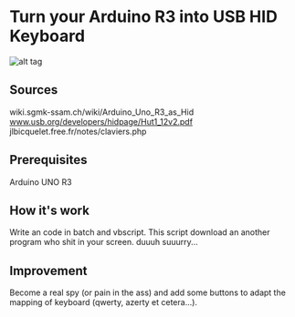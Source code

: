 Turn your Arduino R3 into USB HID Keyboard
======

![alt tag](https://raw.githubusercontent.com/z4p4n/Arduino-R3-USB-HID-Keyboard/master/img/demo.gif)

Sources
------

wiki.sgmk-ssam.ch/wiki/Arduino_Uno_R3_as_Hid
www.usb.org/developers/hidpage/Hut1_12v2.pdf
jlbicquelet.free.fr/notes/claviers.php

Prerequisites
------

Arduino UNO R3

How it's work
------

Write an code in batch and vbscript. This script download an another program who shit in your screen. duuuh suuurry...

Improvement
------

Become a real spy (or pain in the ass) and add some buttons to adapt the mapping of keyboard (qwerty, azerty et cetera...).


